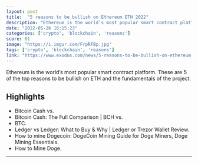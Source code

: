 ```yaml
---
layout: post
title:  "5 reasons to be bullish on Ethereum ETH 2022"
description: "Ethereum is the world’s most popular smart contract platform. These are 5 of the top reasons to be bullish on ETH and the fundamentals of the project."
date: "2022-05-26 16:15:23"
categories: ['crypto', 'blockchain', 'reasons']
score: 61
image: "https://i.imgur.com/FrpRFBp.jpg"
tags: ['crypto', 'blockchain', 'reasons']
link: "https://www.exodus.com/news/5-reasons-to-be-bullish-on-ethereum-eth/"
---
```


Ethereum is the world’s most popular smart contract platform. These are 5 of the top reasons to be bullish on ETH and the fundamentals of the project.

## Highlights

- Bitcoin Cash vs.
- Bitcoin Cash: The Full Comparison | BCH vs.
- BTC.
- Ledger vs Ledger: What to Buy & Why | Ledger or Trezor Wallet Review.
- How to mine Dogecoin: DogeCoin Mining Guide for Doge Miners, Doge Mining Essentials.
- How to Mine Doge.

---
